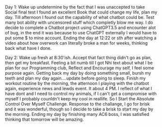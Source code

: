 Day 1: Wake up undetermine by the fact that I was unaccepted to take Social final test I found an excellent Book that could change my life, plan my day. Till afternoon I found out the capability of what chatbot could be. Test many bot ability with uncensored stuff which completly blow me way. I do decide to complete a Chatbot project using ChatGPT3.5 and encounter alot of bug, in the end it was because to use ChatGPT externally I would have to put some $ to mine account. Ending the day at 12:22 or sth after watching a video about how overwork can literally broke a man for weeks, thinking back what have I done. 

Day 2: Wake up fresh at 8:30'ish. Accept that fact thing didn't go as plan, then get my breakfast. Feeling a bit numb till I got Nhi text about what I be plan for our Programming club, Reflect and Encourage my self, I feel some purpose again. Getting back my day by doing something small, bursh my teeth and plan my day again....update before going to sleep. Finish my workout routine by the morning, the atternoon I playing with the chatbot again, experience news and lewds event. It about 4 PM. I reflect of what I have dont and I need to control my animals, if I can't get a compromise with myself I probably counldn't keep my cool in reallife. So I Start the Absolute Control Over Myself Challenge. Response to the challange, I go for brisk and it was wonderful, though so I decide to take a brisk to start my day by the morning. Ending my day by finishing many AC6 boss, I was satisfied thinking that tomorrow will be amazing. 

